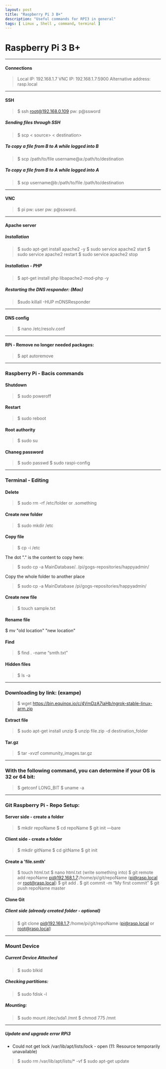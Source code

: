 ```yaml
---
layout: post
title: "Raspberry Pi 3 B+"
description: "Useful commands for RPI3 in general"
tags: [ Linux , Shell , command, terminal ]
---
```


# Raspberry Pi 3 B+

---

#### Connections
>Local IP: 192.168.1.7
VNC IP: 192.168.1.7:5900
Alternative address: rasp.local

---
#### SSH
>$ ssh root@192.168.0.109
pw: p@ssword

##### Sending files through SSH
>$ scp < source> < destination>

##### To copy a file from B to A while logged into B
>$ scp /path/to/file username@a:/path/to/destination
##### To copy a file from B to A while logged into A
>$ scp username@b:/path/to/file /path/to/destination

---

#### VNC
>$ pi
pw: user
pw: p@ssword.

---
  
#### Apache server
##### Installation
>$ sudo apt-get install apache2 -y
$ sudo service apache2 start
$ sudo service apache2 restart
$ sudo service apache2 stop
  
##### Installation - PHP
>$ apt-get install php libapache2-mod-php -y

##### Restarting the DNS responder: (Mac)
>$sudo killall -HUP mDNSResponder

---

#### DNS config
>$ nano /etc/resolv.conf

---
  
#### RPi - Remove no longer needed packages:
>$ apt autoremove

---
  
### Raspberry Pi - Bacis commands
#### Shutdown
>$ sudo poweroff

#### Restart
>$ sudo reboot

#### Root authority
>$ sudo su

#### Chaneg password
>$ sudo passwd
$ sudo raspi-config

---
  
### Terminal - Editing
#### Delete
>$ sudo rm -rf /etc/folder or .something

#### Create new folder  
>$ sudo mkdir /etc

#### Copy file
>$ cp -i /etc

The dot "." is the content to copy here:
>$ sudo cp -a MainDatabase/. /pi/gogs-repositories/happyadmin/

Copy the whole folder to another place
>$ sudo cp -a MainDatabase /pi/gogs-repositories/happyadmin/

#### Create new file
>$ touch sample.txt

#### Rename file
$ mv "old location" "new location"

#### Find
>$ find . -name “smth.txt”
 
#### Hidden files
>$ ls -a

---
  
### Downloading by link: (exampe)
>$ wget https://bin.equinox.io/c/4VmDzA7iaHb/ngrok-stable-linux-arm.zip

#### Extract file
>$ sudo apt-get install unzip
$ unzip file.zip -d destination_folder
  
#### Tar.gz
>$ tar -xvzf community_images.tar.gz

---
  
### With the following command, you can determine if your OS is 32 or 64 bit:
>$ getconf LONG_BIT
$ uname -a

---
  
### Git Raspberry Pi - Repo Setup:
#### Server side - create a folder
>$ mkdir repoName 
$ cd repoName
$ git init —bare

#### Client side - create a folder
>$ mkdir gitName
$ cd gitName
$ git init
  
#### Create a 'file.smth'
>$ touch html.txt
$ nano html.txt (write something into)
$ git remote add repoName pi@192.168.1.7:/home/pi/git/repoName (pi@rasp.local or root@rasp.local)
$ git add .
$ git commit -m “My first commit”
$ git push repoName master
  
#### Clone Git
##### Client side (already created folder - optional)
>$ git clone pi@192.168.1.7:/home/pi/git/repoName (pi@rasp.local or root@rasp.local)

---

### Mount Device
##### Current Device Attached
>$ sudo blkid

##### Checking partitions:
>$ sudo fdisk -l

##### Mounting:
>$ sudo mount /dec/sda1 /mnt
$ chmod 775 /mnt

----

##### Update and upgrade error RPi3
- Could not get lock /var/lib/apt/lists/lock - open (11: Resource temporarily unavailable)
>$ sudo rm /var/lib/apt/lists/* -vf 
>$ sudo apt-get update

